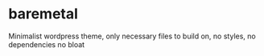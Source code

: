 # baremetal
Minimalist wordpress theme, only necessary files to build on, no styles, no dependencies no bloat
